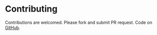 # Contributing

Contributions are welcomed. Please fork and submit PR request. Code on [GitHub](https://github.com/joshlk/many_requests).